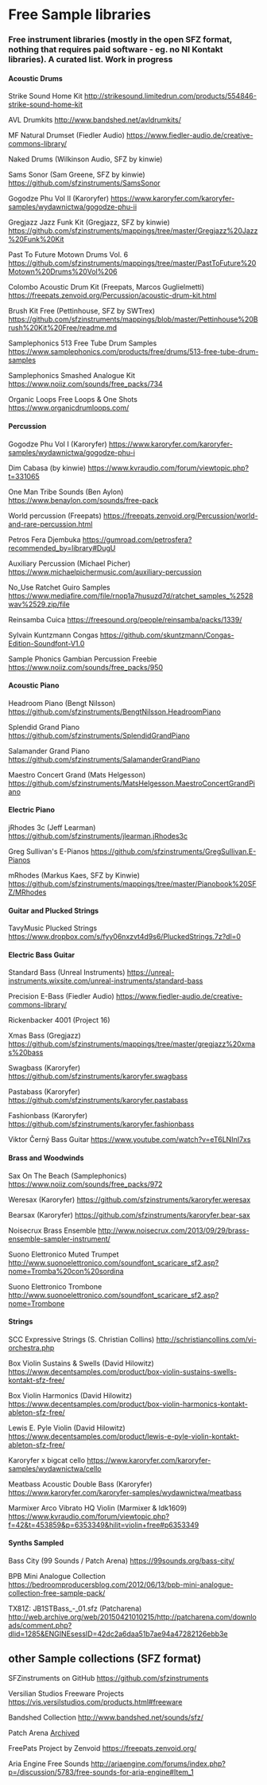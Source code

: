 # Free Sample libraries

### Free instrument libraries (mostly in the open SFZ format, nothing that requires paid software - eg. no NI Kontakt libraries). A curated list. Work in progress


#### Acoustic Drums

Strike Sound Home Kit http://strikesound.limitedrun.com/products/554846-strike-sound-home-kit

AVL Drumkits http://www.bandshed.net/avldrumkits/

MF Natural Drumset (Fiedler Audio) https://www.fiedler-audio.de/creative-commons-library/

Naked Drums (Wilkinson Audio, SFZ by kinwie) 

Sams Sonor (Sam Greene, SFZ by kinwie) https://github.com/sfzinstruments/SamsSonor

Gogodze Phu Vol II (Karoryfer) https://www.karoryfer.com/karoryfer-samples/wydawnictwa/gogodze-phu-ii

Gregjazz Jazz Funk Kit (Gregjazz, SFZ by kinwie) https://github.com/sfzinstruments/mappings/tree/master/Gregjazz%20Jazz%20Funk%20Kit

Past To Future Motown Drums Vol. 6 https://github.com/sfzinstruments/mappings/tree/master/PastToFuture%20Motown%20Drums%20Vol%206

Colombo Acoustic Drum Kit (Freepats, Marcos Guglielmetti) https://freepats.zenvoid.org/Percussion/acoustic-drum-kit.html

Brush Kit Free (Pettinhouse, SFZ by SWTrex) https://github.com/sfzinstruments/mappings/blob/master/Pettinhouse%20Brush%20Kit%20Free/readme.md

Samplephonics 513 Free Tube Drum Samples https://www.samplephonics.com/products/free/drums/513-free-tube-drum-samples

Samplephonics Smashed Analogue Kit https://www.noiiz.com/sounds/free_packs/734

Organic Loops Free Loops & One Shots https://www.organicdrumloops.com/


#### Percussion

Gogodze Phu Vol I (Karoryfer) https://www.karoryfer.com/karoryfer-samples/wydawnictwa/gogodze-phu-i

Dim Cabasa (by kinwie) https://www.kvraudio.com/forum/viewtopic.php?t=331065

One Man Tribe Sounds (Ben Aylon) https://www.benaylon.com/sounds/free-pack

World percussion (Freepats) https://freepats.zenvoid.org/Percussion/world-and-rare-percussion.html

Petros Fera Djembuka https://gumroad.com/petrosfera?recommended_by=library#DugU

Auxiliary Percussion (Michael Picher) https://www.michaelpichermusic.com/auxiliary-percussion

No_Use Ratchet Guiro Samples https://www.mediafire.com/file/rnop1a7husuzd7d/ratchet_samples_%2528wav%2529.zip/file

Reinsamba Cuica https://freesound.org/people/reinsamba/packs/1339/

Sylvain Kuntzmann Congas https://github.com/skuntzmann/Congas-Edition-Soundfont-V1.0

Sample Phonics Gambian Percussion Freebie https://www.noiiz.com/sounds/free_packs/950
 


#### Acoustic Piano

Headroom Piano (Bengt Nilsson) https://github.com/sfzinstruments/BengtNilsson.HeadroomPiano

Splendid Grand Piano https://github.com/sfzinstruments/SplendidGrandPiano

Salamander Grand Piano https://github.com/sfzinstruments/SalamanderGrandPiano

Maestro Concert Grand (Mats Helgesson) https://github.com/sfzinstruments/MatsHelgesson.MaestroConcertGrandPiano

#### Electric Piano

jRhodes 3c (Jeff Learman) https://github.com/sfzinstruments/jlearman.jRhodes3c

Greg Sullivan's E-Pianos https://github.com/sfzinstruments/GregSullivan.E-Pianos

mRhodes (Markus Kaes, SFZ by Kinwie) https://github.com/sfzinstruments/mappings/tree/master/Pianobook%20SFZ/MRhodes


#### Guitar and Plucked Strings

TavyMusic Plucked Strings https://www.dropbox.com/s/fyy06nxzvt4d9s6/PluckedStrings.7z?dl=0


#### Electric Bass Guitar

Standard Bass (Unreal Instruments) https://unreal-instruments.wixsite.com/unreal-instruments/standard-bass

Precision E-Bass (Fiedler Audio) https://www.fiedler-audio.de/creative-commons-library/

Rickenbacker 4001 (Project 16)

Xmas Bass (Gregjazz) https://github.com/sfzinstruments/mappings/tree/master/gregjazz%20xmas%20bass

Swagbass (Karoryfer) https://github.com/sfzinstruments/karoryfer.swagbass

Pastabass (Karoryfer) https://github.com/sfzinstruments/karoryfer.pastabass

Fashionbass (Karoryfer) https://github.com/sfzinstruments/karoryfer.fashionbass

Viktor Černý Bass Guitar https://www.youtube.com/watch?v=eT6LNInI7xs

#### Brass and Woodwinds

Sax On The Beach (Samplephonics) https://www.noiiz.com/sounds/free_packs/972

Weresax (Karoryfer) https://github.com/sfzinstruments/karoryfer.weresax

Bearsax (Karoryfer) https://github.com/sfzinstruments/karoryfer.bear-sax

Noisecrux Brass Ensemble http://www.noisecrux.com/2013/09/29/brass-ensemble-sampler-instrument/

Suono Elettronico Muted Trumpet http://www.suonoelettronico.com/soundfont_scaricare_sf2.asp?nome=Tromba%20con%20sordina

Suono Elettronico Trombone http://www.suonoelettronico.com/soundfont_scaricare_sf2.asp?nome=Trombone

#### Strings

SCC Expressive Strings (S. Christian Collins) http://schristiancollins.com/vi-orchestra.php

Box Violin Sustains & Swells (David Hilowitz) https://www.decentsamples.com/product/box-violin-sustains-swells-kontakt-sfz-free/

Box Violin Harmonics (David Hilowitz) https://www.decentsamples.com/product/box-violin-harmonics-kontakt-ableton-sfz-free/

Lewis E. Pyle Violin (David Hilowitz) https://www.decentsamples.com/product/lewis-e-pyle-violin-kontakt-ableton-sfz-free/

Karoryfer x bigcat cello https://www.karoryfer.com/karoryfer-samples/wydawnictwa/cello

Meatbass Acoustic Double Bass (Karoryfer) https://www.karoryfer.com/karoryfer-samples/wydawnictwa/meatbass

Marmixer Arco Vibrato HQ Violin (Marmixer & ldk1609) https://www.kvraudio.com/forum/viewtopic.php?f=42&t=453859&p=6353349&hilit=violin+free#p6353349


#### Synths Sampled

Bass City (99 Sounds / Patch Arena) https://99sounds.org/bass-city/

BPB Mini Analogue Collection https://bedroomproducersblog.com/2012/06/13/bpb-mini-analogue-collection-free-sample-pack/

TX81Z: JB1STBass_-_01.sfz (Patcharena) http://web.archive.org/web/20150421010215/http://patcharena.com/downloads/comment.php?dlid=1285&ENGINEsessID=42dc2a6daa51b7ae94a47282126ebb3e


## other Sample collections (SFZ format)

SFZinstruments on GitHub https://github.com/sfzinstruments

Versilian Studios Freeware Projects https://vis.versilstudios.com/products.html#freeware

Bandshed Collection http://www.bandshed.net/sounds/sfz/

Patch Arena [Archived](http://web.archive.org/web/20170704202210/http://patcharena.com/downloads/index.php?subcat=168&ENGINEsessID=cd17d509b38cd78dd024dfc14751ba9c)

FreePats Project by Zenvoid https://freepats.zenvoid.org/

Aria Engine Free Sounds http://ariaengine.com/forums/index.php?p=/discussion/5783/free-sounds-for-aria-engine#Item_1
